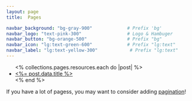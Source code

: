 ```yaml
---
layout: page
title:  Pages

navbar_background: "bg-gray-900"             # Prefix 'bg'
navbar_logo: "text-pink-300"                 # Logo & Hambuger
navbar_button: "bg-orange-500"               # Prefix "bg"
navbar_icon: "lg:text-green-600"             # Prefix "lg:text"
navbar_label: "lg:text-yellow-300"            # Prefix "lg:text"  
---
```


<ul>
  <% collections.pages.resources.each do |post| %>
    <li>
      <a href="<%= post.relative_url %>"><%= post.data.title %></a>
    </li>
  <% end %>
</ul>

If you have a lot of pagess, you may want to consider adding [pagination](https://www.bridgetownrb.com/docs/content/pagination)!
